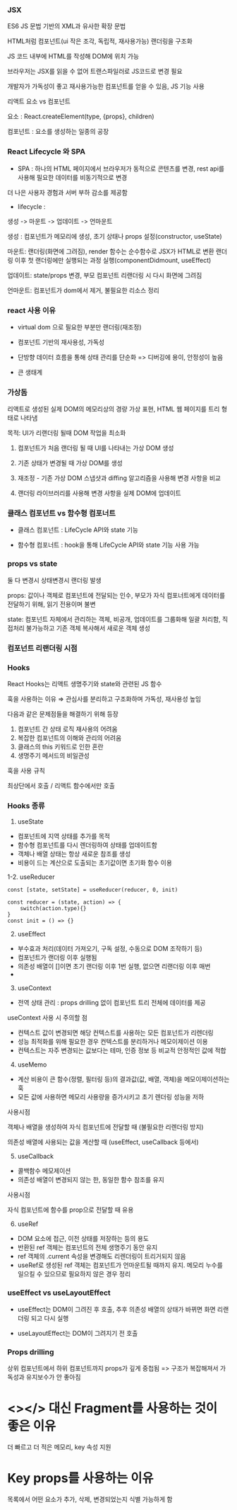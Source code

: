 ### JSX

ES6 JS 문법 기반의 XML과 유사한 확장 문법

HTML처럼 컴포넌트(ui 작은 조각, 독립적, 재사용가능) 랜더링을 구조화

JS 코드 내부에 HTML를 작성해 DOM에 위치 가능

브라우저는 JSX를 읽을 수 없어 트랜스파일러로 JS코드로 변경 필요

개발자가 가독성이 좋고 재사용가능한 컴포넌트를 얻을 수 있음, JS 기능 사용

리액트 요소 vs 컴포넌트

요소 : React.createElement(type, {props}, children)

컴포넌트 : 요소를 생성하는 일종의 공장

### React Lifecycle 와 SPA

-   SPA : 하나의 HTML 페이지에서 브라우저가 동적으로 콘텐츠를 변경, rest api를 사용해 필요한 데이터를 비동기적으로 변경

더 나은 사용자 경험과 서버 부하 감소를 제공함

-   lifecycle :

생성 -> 마운트 -> 업데이트 -> 언마운트

생성 : 컴포넌트가 메모리에 생성, 초기 상태나 props 설정(constructor, useState)

마운트: 랜더링(화면에 그려짐), render 함수는 순수함수로 JSX가 HTML로 변환
랜더링 이후 첫 랜더링에만 실행되는 과정 실행(componentDidmount, useEffect)

업데이트: state/props 변경, 부모 컴포넌트 리랜더링 시 다시 화면에 그려짐

언마운트: 컴포넌트가 dom에서 제거, 불필요한 리소스 정리

### react 사용 이유

-   virtual dom 으로 필요한 부분만 랜더링(재조정)

-   컴포넌트 기반의 재사용성, 가독성

-   단방향 데이터 흐름을 통해 상태 관리를 단순화 => 디버깅에 용이, 안정성이 높음

-   큰 생태계

### 가상돔

리액트로 생성된 실제 DOM의 메모리상의 경량 가상 표현, HTML 웹 페이지를 트리 형태로 나타냄

목적: UI가 리랜더링 될때 DOM 작업을 최소화

1. 컴포넌트가 처음 랜더링 될 때 UI를 나타내는 가상 DOM 생성

2. 기존 상태가 변경될 때 가상 DOM를 생성

3. 재조정 - 기존 가상 DOM 스냅샷과 diffing 알고리즘을 사용해 변경 사항을 비교

4. 랜더링 라이브러리를 사용해 변경 사항을 실제 DOM에 업데이트

### 클래스 컴포넌트 vs 함수형 컴포너트

-   클래스 컴포넌트 : LifeCycle API와 state 기능

-   함수형 컴포너트 : hook을 통해 LifeCycle API와 state 기능 사용 가능

### props vs state

둘 다 변경시 상태변경시 랜더링 발생

props: 값이나 객체로 컴포넌트에 전달되는 인수, 부모가 자식 컴포너트에게 데이터를 전달하기 위해, 읽기 전용이며 불변

state: 컴포넌트 자체에서 관리하는 객체, 비공개, 업데이트를 그룹화해 일괄 처리함, 직접처리 불가능하고 기존 객체 복사해서 새로운 객체 생성

### 컴포넌트 리랜더링 시점

### Hooks

React Hooks는 리액트 생명주기와 state와 관련된 JS 함수

훅을 사용하는 이유 ⇒ 관심사를 분리하고 구조화하며 가독성, 재사용성 높임

다음과 같은 문제점들을 해결하기 위해 등장

1. 컴포넌트 간 상태 로직 재사용의 어려움
2. 복잡한 컴포넌트의 이해와 관리의 어려움
3. 클래스의 this 키워드로 인한 혼란
4. 생명주기 메서드의 비일관성

훅을 사용 규칙

최상단에서 호출 / 리액트 함수에서만 호출

### Hooks 종류

1. useState

-   컴포넌트에 지역 상태를 추가를 목적
-   함수형 컴포넌트를 다시 렌더링하여 상태를 업데이트함
-   객체나 배열 상태는 항상 새로운 참조를 생성
-   비용이 드는 계산으로 도출되는 초기값이면 초기화 함수 이용

1-2. useReducer

```
const [state, setState] = useReducer(reducer, 0, init)

const reducer = (state, action) => {
    switch(action.type){}
}
const init = () => {}

```

2. useEffect

-   부수효과 처리(데이터 가져오기, 구독 설정, 수동으로 DOM 조작하기 등)
-   컴포넌트가 랜더링 이후 실행됨
-   의존성 배열이 []이면 초기 랜더링 이후 1번 실행, 없으면 리랜더링 이후 매번
-

3. useContext

-   전역 상태 관리 : props drilling 없이 컴포넌트 트리 전체에 데이터를 제공

useContext 사용 시 주의할 점

-   컨텍스트 값이 변경되면 해당 컨텍스트를 사용하는 모든 컴포넌트가 리렌더링
-   성능 최적화를 위해 필요한 경우 컨텍스트를 분리하거나 메모이제이션 이용
-   컨텍스트는 자주 변경되는 값보다는 테마, 인증 정보 등 비교적 안정적인 값에 적합

4. useMemo

-   계산 비용이 큰 함수(정렬, 필터링 등)의 결과값(값, 배열, 객체)을 메모이제이션하는 훅
-   모든 값에 사용하면 메모리 사용량을 증가시키고 초기 렌더링 성능을 저하

사용시점

객체나 배열을 생성하여 자식 컴포넌트에 전달할 때 (불필요한 리렌더링 방지)

의존성 배열에 사용되는 값을 계산할 때 (useEffect, useCallback 등에서)

5. useCallback

-   콜백함수 메모제이션
-   의존성 배열이 변경되지 않는 한, 동일한 함수 참조를 유지

사용시점

자식 컴포넌트에 함수를 prop으로 전달할 때 유용

6. useRef

-   DOM 요소에 접근, 이전 상태를 저장하는 등의 용도
-   반환된 ref 객체는 컴포넌트의 전체 생명주기 동안 유지
-   ref 객체의 .current 속성을 변경해도 리렌더링이 트리거되지 않음
-   useRef로 생성된 ref 객체는 컴포넌트가 언마운트될 때까지 유지. 메모리 누수를 일으킬 수 있으므로 필요하지 않은 경우 정리

### useEffect vs useLayoutEffect

-   useEffect는 DOM이 그려진 후 호출, 추후 의존성 배열의 상태가 바뀌면 화면 리랜더링 되고 다시 실행

-   useLayoutEffect는 DOM이 그려지기 전 호출

### Props drilling

상위 컴포넌트에서 하위 컴포넌트까지 props가 깊게 중첩됨 => 구조가 복잡해져서 가독성과 유지보수가 안 좋아짐

# <></> 대신 Fragment를 사용하는 것이 좋은 이유

더 빠르고 더 적은 메모리, key 속성 지원

# Key props를 사용하는 이유

목록에서 어떤 요소가 추가, 삭제, 변경되었는지 식별 가능하게 함
